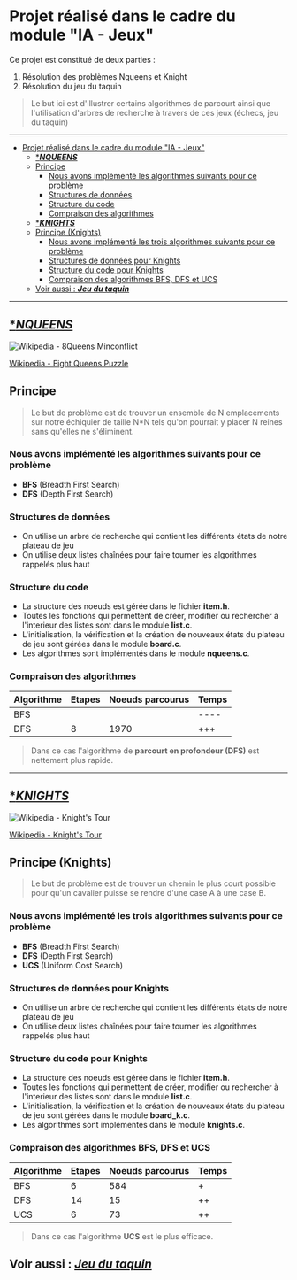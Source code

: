 # Projet réalisé dans le cadre du module "IA - Jeux"

Ce projet est constitué de deux parties :

1. Résolution des problèmes Nqueens et Knight
2. Résolution du jeu du taquin

> Le but ici est d'illustrer certains algorithmes de parcourt ainsi que l'utilisation d'arbres de recherche à travers de ces jeux (échecs, jeu du taquin)

---

- [Projet réalisé dans le cadre du module "IA - Jeux"](#projet-réalisé-dans-le-cadre-du-module-ia---jeux)
  - [****NQUEENS***](#nqueens)
  - [Principe](#principe)
    - [Nous avons implémenté les algorithmes suivants pour ce problème](#nous-avons-implémenté-les-algorithmes-suivants-pour-ce-problème)
    - [Structures de données](#structures-de-données)
    - [Structure du code](#structure-du-code)
    - [Compraison des algorithmes](#compraison-des-algorithmes)
  - [****KNIGHTS***](#knights)
  - [Principe (Knights)](#principe-knights)
    - [Nous avons implémenté les trois algorithmes suivants pour ce problème](#nous-avons-implémenté-les-trois-algorithmes-suivants-pour-ce-problème)
    - [Structures de données pour Knights](#structures-de-données-pour-knights)
    - [Structure du code pour Knights](#structure-du-code-pour-knights)
    - [Compraison des algorithmes BFS, DFS et UCS](#compraison-des-algorithmes-bfs-dfs-et-ucs)
  - [Voir aussi : ***Jeu du taquin***](#voir-aussi--jeu-du-taquin)

---

## [****NQUEENS***](https://github.com/nathan-barbier/Nqueens-Knights)

![Wikipedia - 8Queens Minconflict](https://upload.wikimedia.org/wikipedia/commons/b/b0/8queensminconflict.gif)

[Wikipedia - Eight Queens Puzzle](https://en.wikipedia.org/wiki/Eight_queens_puzzle)

## Principe

> Le but de problème est de trouver un ensemble de N emplacements sur notre échiquier de taille N*N tels qu'on pourrait y placer N reines sans qu'elles ne s'éliminent.

### Nous avons implémenté les algorithmes suivants pour ce problème

- **BFS** (Breadth First Search)
- **DFS** (Depth First Search)

### Structures de données

- On utilise un arbre de recherche qui contient les différents états de notre plateau de jeu
- On utilise deux listes chaînées pour faire tourner les algorithmes rappelés plus haut
  
### Structure du code

- La structure des noeuds est gérée dans le fichier **item.h**.
- Toutes les fonctions qui permettent de créer, modifier ou rechercher à l'interieur des listes sont dans le module **list.c**.
- L'initialisation, la vérification et la création de nouveaux états du plateau de jeu sont gérées dans le module **board.c**.
- Les algorithmes sont implémentés dans le module **nqueens.c**.

### Compraison des algorithmes

| Algorithme | Etapes | Noeuds parcourus | Temps |
| ----------- | ----------- | ----------- | ----------- |
| BFS |  |  | ---- |
| DFS | 8 | 1970 | +++ |

> Dans ce cas l'algorithme de **parcourt en profondeur (DFS)** est nettement plus rapide.

---

## [****KNIGHTS***](https://github.com/nathan-barbier/Nqueens-Knights)

![Wikipedia - Knight's Tour](https://upload.wikimedia.org/wikipedia/commons/d/da/Knight%27s_tour_anim_2.gif)

[Wikipedia - Knight's Tour](https://en.wikipedia.org/wiki/Knight%27s_tour#:~:text=If%20the%20knight%20ends%20on,of%20finding%20a%20knight's%20tour.)

## Principe (Knights)

> Le but de problème est de trouver un chemin le plus court possible pour qu'un cavalier puisse se rendre d'une case A à une case B.

### Nous avons implémenté les trois algorithmes suivants pour ce problème

- **BFS** (Breadth First Search)
- **DFS** (Depth First Search)
- **UCS** (Uniform Cost Search)

### Structures de données pour Knights

- On utilise un arbre de recherche qui contient les différents états de notre plateau de jeu
- On utilise deux listes chaînées pour faire tourner les algorithmes rappelés plus haut
  
### Structure du code pour Knights

- La structure des noeuds est gérée dans le fichier **item.h**.
- Toutes les fonctions qui permettent de créer, modifier ou rechercher à l'interieur des listes sont dans le module **list.c**.
- L'initialisation, la vérification et la création de nouveaux états du plateau de jeu sont gérées dans le module **board_k.c**.
- Les algorithmes sont implémentés dans le module **knights.c**.

### Compraison des algorithmes BFS, DFS et UCS

| Algorithme | Etapes | Noeuds parcourus | Temps |
| ----------- | ----------- | ----------- | ----------- |
| BFS | 6 | 584 | + |
| DFS | 14 | 15 | ++ |
| UCS | 6 | 73 | ++ |

> Dans ce cas l'algorithme **UCS** est le plus efficace.

## Voir aussi : [***Jeu du taquin***](https://github.com/nathan-barbier/Taquin_IA)
